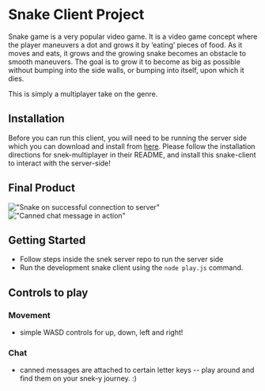 # Snake Client Project

Snake game is a very popular video game. It is a video game concept where the player maneuvers a dot and grows it by ‘eating’ pieces of food. As it moves and eats, it grows and the growing snake becomes an obstacle to smooth maneuvers. The goal is to grow it to become as big as possible without bumping into the side walls, or bumping into itself, upon which it dies.

This is simply a multiplayer take on the genre.

## Installation

Before you can run this client, you will need to be running the server side which you can download and install from [here](https://github.com/lighthouse-labs/snek-multiplayer). Please follow the installation directions for snek-multiplayer in their README, and install this snake-client to interact with the server-side!

## Final Product
!["Snake on successful connection to server"](https://user-images.githubusercontent.com/83998622/155461770-dd65005e-b256-4f8d-a22c-d4b2c1602eca.png)
!["Canned chat message in action"](https://user-images.githubusercontent.com/83998622/155461811-964f04d7-bce8-4661-bedb-24256074a78b.png)

## Getting Started

- Follow steps inside the snek server repo to run the server side
- Run the development snake client using the `node play.js` command.

## Controls to play
### Movement

- simple WASD controls for up, down, left and right!

### Chat
- canned messages are attached to certain letter keys -- play around and find them on your snek-y journey. :)


